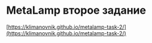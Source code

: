 # **MetaLamp второе задание**
[https://klimanovnik.github.io/metalamp-task-2/](https://klimanovnik.github.io/metalamp-task-2/)